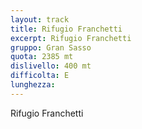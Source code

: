 ```yaml
---
layout: track
title: Rifugio Franchetti
excerpt: Rifugio Franchetti
gruppo: Gran Sasso
quota: 2385 mt
dislivello: 400 mt
difficolta: E
lunghezza: 
---
```


Rifugio Franchetti

